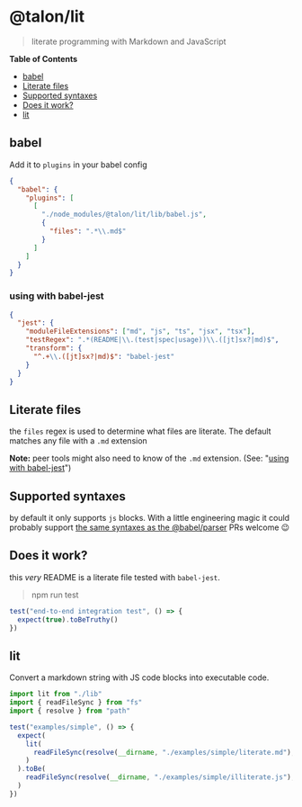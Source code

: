 <!-- Generated by npm run docs. Update this documentation by updating the source code. -->

# @talon/lit

> literate programming with Markdown and JavaScript

**Table of Contents**

<!-- toc -->

- [babel](#babel)
- [Literate files](#literate-files)
- [Supported syntaxes](#supported-syntaxes)
- [Does it work?](#does-it-work)
- [lit](#lit)

<!-- tocstop -->

## babel

Add it to `plugins` in your babel config

```json
{
  "babel": {
    "plugins": [
      [
        "./node_modules/@talon/lit/lib/babel.js",
        {
          "files": ".*\\.md$"
        }
      ]
    ]
  }
}
```

### using with babel-jest

```json
{
  "jest": {
    "moduleFileExtensions": ["md", "js", "ts", "jsx", "tsx"],
    "testRegex": ".*(README|\\.(test|spec|usage))\\.([jt]sx?|md)$",
    "transform": {
      "^.+\\.([jt]sx?|md)$": "babel-jest"
    }
  }
}
```

## Literate files

the `files` regex is used to determine what files are literate. The default matches any file with a `.md` extension

**Note:** peer tools might also need to know of the `.md` extension. (See: "[using with babel-jest][1]")

## Supported syntaxes

by default it only supports `js` blocks. With a little engineering magic it could probably support
[the same syntaxes as the @babel/parser][2]
PRs welcome 😉

## Does it work?

this _very_ README is a literate file tested with `babel-jest`.

> npm run test

```js
test("end-to-end integration test", () => {
  expect(true).toBeTruthy()
})
```

## lit

Convert a markdown string with JS code blocks into executable code.

```js
import lit from "./lib"
import { readFileSync } from "fs"
import { resolve } from "path"

test("examples/simple", () => {
  expect(
    lit(
      readFileSync(resolve(__dirname, "./examples/simple/literate.md"), "utf8")
    )
  ).toBe(
    readFileSync(resolve(__dirname, "./examples/simple/illiterate.js"), "utf8")
  )
})
```

[1]: #using-with-babel-jest
[2]: https://babeljs.io/docs/en/babel-parser#language-extensions
